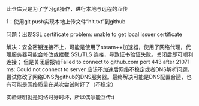 此仓库只是为了学习git操作，进行本地与远程的互传


1：使用git push实现本地上传文件“hit.txt”到github

问题：出现SSL certificate problem: unable to get local issuer certificate

解决：安全密钥连接不上，可能是使用了steam++加速器，使用了网络代理，代理服务器可能会修改或拦截 SSL/TLS 连接，导致证书验证失败。关闭后即可顺利连接；
    但是关闭后报错Failed to connect to github.com port 443 after 21071 ms: Could not connect to server
    应该不加速后网络不稳定或者DNS解析问题，尝试修改了网络DNS为github的DNS服务器。最终解决可能是DNS配置合适，也有可能是网络质量在某次尝试时好了（不稳定）
   
实验证明就是网络时好时坏，所以偶尔能互传:(
      

